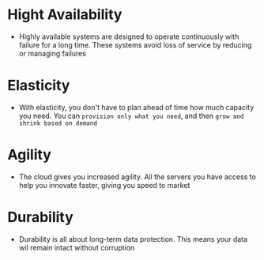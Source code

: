 # Hight Availability

- Highly available systems are designed to operate continuously with failure for a long time. These systems avoid loss of service by reducing or managing failures

# Elasticity

- With elasticity, you don't have to plan ahead of time how much capacity you need. You can `provision only what you need`, and then `grow and shrink based on demand`

# Agility

- The cloud gives you increased agility. All the servers you have access to help you innovate faster, giving you speed to market

# Durability

- Durability is all about long-term data protection. This means your data wil remain intact without corruption
